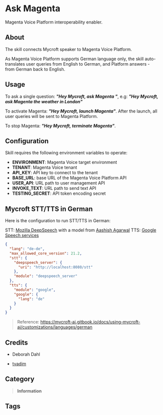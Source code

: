 # Ask Magenta

Magenta Voice Platform interoperability enabler.

## About

The skill connects Mycroft speaker to Magenta Voice Platform.  

As Magenta Voice Platform supports German language only, the skill auto-translates user queries from English to German,
and Platform answers - from German back to English.

## Usage

To ask a single question: _**"Hey Mycroft, ask Magenta <question>"**_, e.g: **_"Hey Mycroft, ask Magenta the weather in London"_**  

To activate Magenta: **_"Hey Mycroft, launch Magenta"_**. After the launch, all user queries will be sent to Magenta Platform.

To stop Magenta: **_"Hey Mycroft, terminate Magenta"_**.

## Configuration

Skill requires the following environment variables to operate:

- **ENVIRONMENT**: Magenta Voice target environment  
- **TENANT**: Magenta Voice tenant
- **API_KEY**: API key to connect to the tenant
- **BASE_URL**: base URL of the Magenta Voice Platform API 
- **USER_API**: URL path to user management API
- **INVOKE_TEXT**: URL path to send text API
- **TESTING_SECRET**: API token encoding secret 


## Mycroft STT/TTS in German

Here is the configuration to run STT/TTS in German:

STT: [Mozilla DeepSpeech](https://github.com/mozilla-services/deepspeech-server) with a model from [Aashish Agarwal](https://github.com/AASHISHAG/deepspeech-german)
TTS: [Google Speech services](https://cloud.google.com/text-to-speech)

```json
{
  "lang": "de-de",
  "max_allowed_core_version": 21.2,
  "stt": {
    "deepspeech_server": {
      "uri": "http://localhost:8080/stt"
    },
    "module": "deepspeech_server"
  },
  "tts": {
    "module": "google",
    "google": {
      "lang": "de"
    }
  }
}
```

> Reference: https://mycroft-ai.gitbook.io/docs/using-mycroft-ai/customizations/languages/german  


## Credits
- Deborah Dahl

- [tvadim](https://github.com/tvadim)

## Category

> **Information**

## Tags

